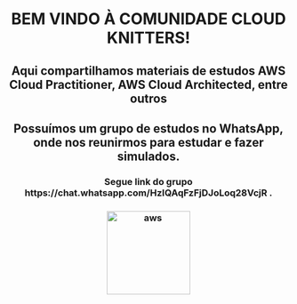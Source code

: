 
 <h1 align="center">BEM VINDO À COMUNIDADE CLOUD KNITTERS!</h1>
   
<h2 align="center">Aqui compartilhamos materiais de estudos AWS Cloud Practitioner, AWS Cloud Architected, entre outros</h2>

<h2 align="center">Possuímos um grupo de estudos no WhatsApp, onde nos reunirmos para estudar e fazer simulados.</h2>

<h3 align="center">Segue link do grupo https://chat.whatsapp.com/HzIQAqFzFjDJoLoq28VcjR .</h3>


<h3 align="center"><img align="center" src="https://upload.wikimedia.org/wikipedia/commons/thumb/9/93/Amazon_Web_Services_Logo.svg/768px-Amazon_Web_Services_Logo.svg.png" alt="aws" height="150" width="150" /></h3>
